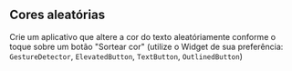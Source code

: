 ## Cores aleatórias

Crie um aplicativo que altere a cor do texto aleatóriamente conforme o toque sobre um botão "Sortear cor"
(utilize o Widget de sua preferência: `GestureDetector`, `ElevatedButton`, `TextButton`, `OutlinedButton`)